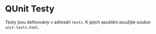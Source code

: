 # QUnit Testy 
Testy jsou definovány v adresáři `tests`. K jejich spuštění použijte soubor `unit-tests.html`. 
